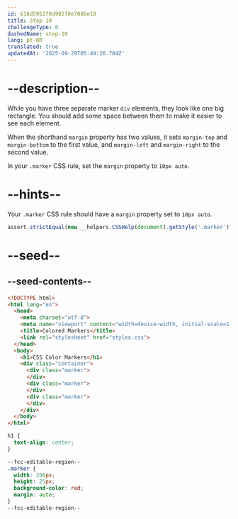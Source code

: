 ```yaml
---
id: 616d595270d902f0e7086e18
title: Step 10
challengeType: 0
dashedName: step-10
lang: pt-BR
translated: true
updatedAt: '2025-09-29T05:49:26.704Z'
---
```


# --description--

While you have three separate marker `div` elements, they look like one big rectangle. You should add some space between them to make it easier to see each element.

When the shorthand `margin` property has two values, it sets `margin-top` and `margin-bottom` to the first value, and `margin-left` and `margin-right` to the second value.

In your `.marker` CSS rule, set the `margin` property to `10px auto`.

# --hints--

Your `.marker` CSS rule should have a `margin` property set to `10px auto`.

```js
assert.strictEqual(new __helpers.CSSHelp(document).getStyle('.marker')?.margin, '10px auto');
```

# --seed--

## --seed-contents--

```html
<!DOCTYPE html>
<html lang="en">
  <head>
    <meta charset="utf-8">
    <meta name="viewport" content="width=device-width, initial-scale=1.0">
    <title>Colored Markers</title>
    <link rel="stylesheet" href="styles.css">
  </head>
  <body>
    <h1>CSS Color Markers</h1>
    <div class="container">
      <div class="marker">
      </div>
      <div class="marker">
      </div>
      <div class="marker">
      </div>
    </div>
  </body>
</html>
```

```css
h1 {
  text-align: center;
}

--fcc-editable-region--
.marker {
  width: 200px;
  height: 25px;
  background-color: red;
  margin: auto;
}
--fcc-editable-region--

```

